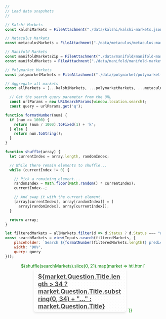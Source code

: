 ```js
//
// Load data snapshots
//

// Kalshi Markets 
const kalshiMarkets = FileAttachment("./data/kalshi/kalshi-markets.json").json();

// Metaculus Markets 
const metaculusMarkets = FileAttachment("./data/metaculus/metaculus-markets.json").json();

// Manifold Markets 
const manifoldMarketsZip = FileAttachment("./data/manifold/manifold-markets.zip").zip();
const manifoldMarkets = FileAttachment("./data/manifold/manifold-markets/markets.json").json();

// Polymarket Markets 
const polymarketMarkets = FileAttachment("./data/polymarket/polymarket-markets.json").json();
```

```js
// Aggregate all markets
const allMarkets = [...kalshiMarkets, ...polymarketMarkets, ...metaculusMarkets, ...manifoldMarkets];
```

```js
  // Get the search query parameter from the URL
  const urlParams = new URLSearchParams(window.location.search);
  const query = urlParams.get('q');
```

<style>
    .search-results {
        text-align: center; /* Center content horizontally */
    }
    .container {
        display: flex;
        justify-content: center;
        align-items: center;
        height: 100vh; /* Adjust the height as needed */
    }

    input {
        font-family: monospace, sans-serif;
        width: 35%; /* Corrected width to 35% */
        height: 44px;
        padding: 10px 20px;
        font-size: 16px;
        border: 1px solid #dfe1e5;
        border-radius: 24px;
        box-shadow: 0 1px 6px rgba(32,33,36,0.28);
        margin-bottom: 20px;
    }

    input:focus {
        outline: none;
        box-shadow: 0 1px 6px rgba(32,33,36,0.28), 0 0 0 2px rgba(26,115,232,0.3);
        border-color: transparent;
    }

    output {
        display: none;
    }

.news-card {
    background-color: #ffffff;
    opacity: 85%;
    border-radius: 8px;
    box-shadow: 0 4px 6px rgba(0, 0, 0, 0.1);
    overflow: hidden;
    max-width: 300px;
    width: 100%;
    margin: 0 auto;
    display: inline-block;
    height: 10em;
    position: relative;
    z-index: 1;
}

.news-card::before {
    content: "";
    position: absolute;
    top: 0;
    left: 0;
    right: 0;
    bottom: 0;
    z-index: -1;
    background-image: 
        radial-gradient(circle, #0003 1px, transparent 1px),
        radial-gradient(circle, #0003 1px, #fff 1px);
    background-size: 10px 10px;
    background-position: 0 0, 5px 5px;
    opacity: 0.2;
}

    .news-content {
        margin: 1em;
    }
    .news-category {
        font-size: 0.8em;
        color: #0066cc;
        text-transform: uppercase;
        margin-bottom: 10px;
    }
    .news-title {
        font-size: 1.4em;
        margin: 0 0 10px 0;
        color: #333;
        text-align: left;
    }
    .news-title a {
        color: #333;
    }
    .news-description {
        font-size: 0.9em;
        color: #666;
        margin-bottom: 15px;
        line-height: 1.4;
        text-align: left;
    }
    .news-metadata {
        display: flex;
        justify-content: space-between;
        font-size: 0.8em;
        color: #888;
    }
    .news-metadata a {
        color: #333;
    }
</style>

```js
function formatNumber(num) {
  if (num >= 1000) {
    return (num / 1000).toFixed(1) + 'k';
  } else {
    return num.toString();
  }
}
```

```js
function shuffle(array) {
  let currentIndex = array.length, randomIndex;

  // While there remain elements to shuffle...
  while (currentIndex != 0) {

    // Pick a remaining element...
    randomIndex = Math.floor(Math.random() * currentIndex);
    currentIndex--;

    // And swap it with the current element.
    [array[currentIndex], array[randomIndex]] = [
      array[randomIndex], array[currentIndex]];
  }

  return array;
}

```

```js
let filteredMarkets = allMarkets.filter(d => d.Status ? d.Status === "active" | d.Status === null : true);
const searchMarkets = view(Inputs.search(filteredMarkets, {
    placeholder: `Search ${formatNumber(filteredMarkets.length)} prediction markets`,
    width: "90%",
    query: query
}));
```

<div class="search-results" style="color: green">
  ${shuffle(searchMarkets).slice(0, 21).map(market => htl.html`
    <div class="news-card">
        <div class="news-content">
            <h2 class="news-title">
                <a href="https://data.adj.news/explore/market?question=${market.Question.Title}">
                    ${market.Question.Title.length > 34 ? market.Question.Title.substring(0, 34) + "..." : market.Question.Title}
                </a>
            </h2>
            <p class="news-description">${Number(market.Probability).toFixed(2)}% Probability</p>
            <div class="news-metadata">
                <a class="news-author" href="${market.Question.URL}" target="_blank" rel="noopener noreferrer">${market.Platform}</a>
                ${market.Volume && market.Forecasts ? htl.html`<span class="news-date">${market.Volume.toFixed(2)} volume / ${market.Forecasts} Forecasters</span>` : ''}
            </div>
        </div>
    </div>
  `)}
</div>